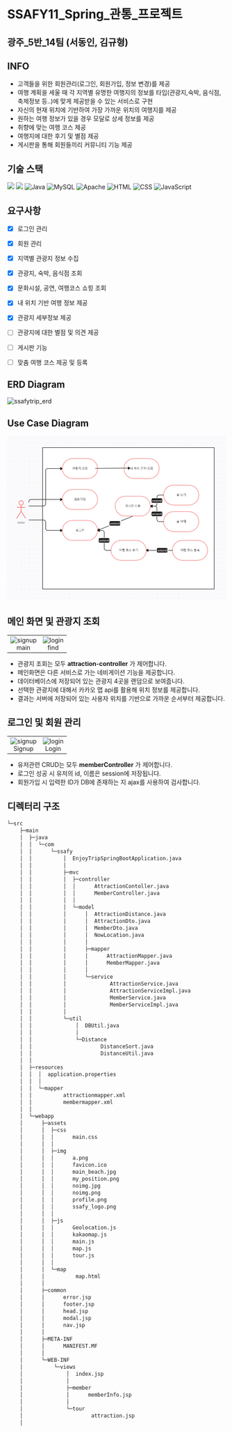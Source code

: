 # SSAFY11_Spring_관통_프로젝트

## 광주_5반_14팀 (서동인, 김규형)

## INFO

- 고객들을 위한 회원관리(로그인, 회원가입, 정보 변경)를 제공
- 여행 계획을 세울 때 각 지역별 유명한 여행지의 정보를 타입(관광지,숙박, 음식점, 축제정보 등..)에 맞게 제공받을 수 있는 서비스로 구현
- 자신의 현재 위치에 기반하여 가장 가까운 위치의 여행지를 제공
- 원하는 여행 정보가 있을 경우 모달로 상세 정보를 제공
- 취향에 맞는 여행 코스 제공 
- 여행지에 대한 후기 및 별점 제공
- 게시판을 통해 회원들끼리 커뮤니티 기능 제공

## 기술 스택
<img src="https://img.shields.io/badge/Spring-9ACD32?style=flat&logo=Spring&logoColor=white"/> <img src="https://img.shields.io/badge/SpringBoot-9ACD32?style=flat&logo=SpringBoot&logoColor=white"/>
![Java](https://img.shields.io/badge/Java-007396?style=flat-square&logo=Java&logoColor=white)
![MySQL](https://img.shields.io/badge/MySQL-4479A1?style=flat-square&logo=MySQL&logoColor=white)
![Apache](https://img.shields.io/badge/Apache-D22128?style=flat-square&logo=Apache&logoColor=white)
![HTML](https://img.shields.io/badge/HTML-239120?style=flat-square&logo=HTML5&logoColor=white)
![CSS](https://img.shields.io/badge/CSS-1572B6?style=flat-square&logo=CSS3&logoColor=white)
![JavaScript](https://img.shields.io/badge/JavaScript-F7DF1E?style=flat-square&logo=JavaScript&logoColor=black)



## 요구사항

- [x]  로그인 관리
- [x]  회원 관리
- [x]  지역별 관광지 정보 수집
- [x]  관광지, 숙박, 음식점 조회
- [x]  문화시설, 공연, 여행코스 쇼힝 조회
- [x]  내 위치 기반 여행 정보 제공 
- [x]  관광지 세부정보 제공
- [ ]  관광지에 대한 별점 및 의견 제공
- [ ]  게시판 기능
- [ ]  맞춤 여행 코스 제공 및 등록


## ERD Diagram

![ssafytrip_erd](https://github.com/unggu0704/saffy/assets/130115689/7752ce09-780c-47e0-bcf0-425e5c8060bb)

## Use Case Diagram

![ssafytrip_usecase](./resources/ssafytrip_usecase.PNG)


## 메인 화면 및 관광지 조회

<table>
  <tr>
    <td align="center">
      <img src="https://github.com/unggu0704/nhnacademy-study/assets/130115689/ceab0b6d-1ebd-4c0d-ac40-37216b814615" alt="signup">
      <br>
      <span>main</span>
    </td>
    <td align="center">
      <img src="https://github.com/unggu0704/nhnacademy-study/assets/130115689/8c687e8c-bbd3-4604-a68f-61013637a953" alt="login">
      <br>
      <span>find</span>
    </td>
  </tr>
</table>

- 관광지 조회는 모두 **attraction-controller** 가 제어합니다.
- 메인화면은 다른 서비스로 가는 네비게이션 기능을 제공합니다.
- 데이터베이스에 저장되어 있는 관광지 4곳을 랜덤으로 보여줍니다.
- 선택한 관광지에 대해서 카카오 맵 api를 활용해 위치 정보를 제공합니다.
- 결과는 서버에 저장되어 있는 사용자 위치를 기반으로 가까운 순서부터 제공합니다. 

## 로그인 및 회원 관리

<table>
  <tr>
    <td align="center">
      <img src="https://github.com/unggu0704/algorithm-study/assets/130115689/7bd6a5b0-7ca4-4149-8a28-eba5cf1d4414" alt="signup">
      <br>
      <span>Signup</span>
    </td>
    <td align="center">
      <img src="https://github.com/unggu0704/algorithm-study/assets/130115689/e3be4e51-90d8-47a4-82fc-653c1c004af5" alt="login">
      <br>
      <span>Login</span>
    </td>
  </tr>
</table>


- 유저관련 CRUD는 모두 **memberController** 가 제어합니다.
- 로그인 성공 시 유저의 id, 이름은 session에 저장됩니다.
- 회원가입 시 입력한 ID가 DB에 존재하는 지 ajax를 사용하여 검사합니다.


## 디렉터리 구조
```
└─src
    ├─main
    │  ├─java
    │  │  └─com
    │  │      └─ssafy
    │  │          │  EnjoyTripSpringBootApplication.java
    │  │          │
    │  │          ├─mvc
    │  │          │  ├─controller
    │  │          │  │      AttractionContoller.java
    │  │          │  │      MemberController.java
    │  │          │  │
    │  │          │  └─model
    │  │          │      │  AttractionDistance.java
    │  │          │      │  AttractionDto.java
    │  │          │      │  MemberDto.java
    │  │          │      │  NowLocation.java
    │  │          │      │
    │  │          │      ├─mapper
    │  │          │      │      AttractionMapper.java
    │  │          │      │      MemberMapper.java
    │  │          │      │
    │  │          │      └─service
    │  │          │              AttractionService.java
    │  │          │              AttractionServiceImpl.java
    │  │          │              MemberService.java
    │  │          │              MemberServiceImpl.java
    │  │          │
    │  │          └─util
    │  │              │  DBUtil.java
    │  │              │
    │  │              └─Distance
    │  │                      DistanceSort.java
    │  │                      DistanceUtil.java
    │  │
    │  ├─resources
    │  │  │  application.properties
    │  │  │
    │  │  └─mapper
    │  │          attractionmapper.xml
    │  │          membermapper.xml
    │  │
    │  └─webapp
    │      ├─assets
    │      │  ├─css
    │      │  │      main.css
    │      │  │
    │      │  ├─img
    │      │  │      a.png
    │      │  │      favicon.ico
    │      │  │      main_beach.jpg
    │      │  │      my_position.png
    │      │  │      noimg.jpg
    │      │  │      noimg.png
    │      │  │      profile.png
    │      │  │      ssafy_logo.png
    │      │  │
    │      │  ├─js
    │      │  │      Geolocation.js
    │      │  │      kakaomap.js
    │      │  │      main.js
    │      │  │      map.js
    │      │  │      tour.js
    │      │  │
    │      │  └─map
    │      │          map.html
    │      │
    │      ├─common
    │      │      error.jsp
    │      │      footer.jsp
    │      │      head.jsp
    │      │      modal.jsp
    │      │      nav.jsp
    │      │
    │      ├─META-INF
    │      │      MANIFEST.MF
    │      │
    │      └─WEB-INF
    │          └─views
    │              │  index.jsp
    │              │
    │              ├─member
    │              │      memberInfo.jsp
    │              │
    │              └─tour
    │                      attraction.jsp
    │
```
